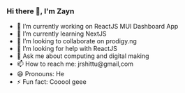 ### Hi there 👋, I'm Zayn

- 🔭 I’m currently working on ReactJS MUI Dashboard App
- 🌱 I’m currently learning NextJS
- 👯 I’m looking to collaborate on prodigy.ng
- 🤔 I’m looking for help with ReactJS
- 💬 Ask me about computing and digital making
- 📫 How to reach me: jrshittu@gmail,com
- 😄 Pronouns: He
- ⚡ Fun fact: Cooool geee
